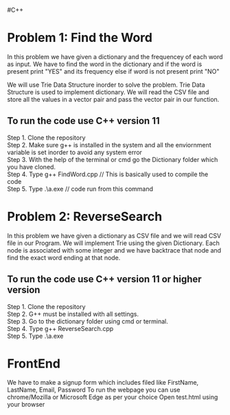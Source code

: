 #C++
# Problem 1: Find the Word

In this problem we have given a dictionary and the frequencey of each word as input. We have to find the word in the dictionary and if the word is present 
print "YES" and its frequency else if word is not present print "NO"

We will use Trie Data Structure inorder to solve the problem. Trie Data Structure is used to implement dictionary. 
We will read the CSV file and store all the values in a vector pair and pass the vector pair in our function.


## To run the code use C++ version 11

Step 1. Clone the repository <br>
Step 2. Make sure g++ is installed in the system and all the enviornment variable is set inorder to avoid any system error<br>
Step 3. With the help of the terminal or cmd go the Dictionary folder which you have cloned.<br>
Step 4. Type g++ FindWord.cpp        // This is basically used to compile the code<br>
Step 5. Type .\a.exe                // code run from this command<br>


# Problem 2: ReverseSearch 
In this problem we have given a dictionary as CSV file and we will read CSV file in our Program. We will implement Trie using the given Dictionary.
Each node is associated with some integer and we have backtrace that node and find the exact word ending at that node.


## To run the code use C++ version 11 or higher version
Step 1. Clone the repository <br>
Step 2. G++ must be installed with all settings. <br>
Step 3. Go to the dictionary folder using cmd or terminal. <br>
Step 4. Type g++ ReverseSearch.cpp <br>
Step 5. Type .\a.exe <br>


# FrontEnd 
We have to make a signup form which includes filed like FirstName, LastName, Email, Password 
To run the webpage you can use chrome/Mozilla or Microsoft Edge as per your choice
Open test.html using your browser
